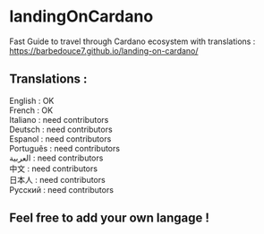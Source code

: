 # landingOnCardano
Fast Guide to travel through Cardano ecosystem with translations : https://barbedouce7.github.io/landing-on-cardano/

## Translations :  
English : OK  
French : OK  
Italiano : need contributors  
Deutsch : need contributors  
Espanol : need contributors  
Português  : need contributors  
العربية : need contributors  
中文  : need contributors  
日本人 : need contributors  
Русский : need contributors  

## Feel free to add your own langage !  
